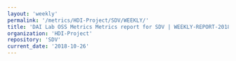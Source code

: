```yaml
---
layout: 'weekly'
permalink: '/metrics/HDI-Project/SDV/WEEKLY/'
title: 'DAI Lab OSS Metrics Metrics report for SDV | WEEKLY-REPORT-2018-10-26'
organization: 'HDI-Project'
repository: 'SDV'
current_date: '2018-10-26'
---
```

